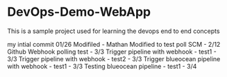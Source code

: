 # DevOps-Demo-WebApp
This is a sample project used for learning the devops end to end concepts

my intial commit 01/26
Modifiled - Mathan
Modified to test poll SCM - 2/12
Github Webhook polling test - 3/3
Trigger pipeline with webhook - test1 - 3/3
Trigger pipeline with webhook - test2 - 3/3
Trigger blueocean pipeline with webhook - test1 - 3/3
Testing blueocean pipeline - test1 - 3/4
